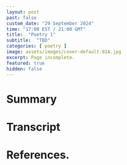 ```yaml
---
layout: post
past: false
custom_date: "29 September 2024"
time: "17:00 EST / 21:00 GMT"
title:  "Poetry 1"
subtitle:  "TBD"
categories: [ poetry ]
image: assets/images/cover-default-01A.jpg
excerpt: Page incomplete.
featured: true
hidden: false
---
```


<!-- # Title brainstorm

 -->

<!-- # Exerpt

-->

# Summary

# Transcript

# References.